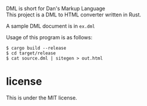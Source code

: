 DML is short for Dan's Markup Language  
This project is a DML to HTML converter written in Rust.

A sample DML document is in `ex.dml`

Usage of this program is as follows:  
```
$ cargo build --release
$ cd target/release
$ cat source.dml | sitegen > out.html
```

# license  
This is under the MIT license.
